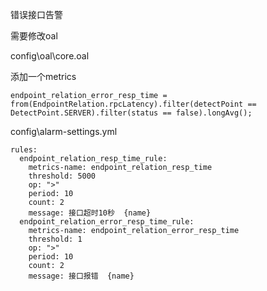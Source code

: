 错误接口告警

需要修改oal

config\oal\core.oal

添加一个metrics

```
endpoint_relation_error_resp_time = from(EndpointRelation.rpcLatency).filter(detectPoint == DetectPoint.SERVER).filter(status == false).longAvg();
```

config\alarm-settings.yml

```
rules:
  endpoint_relation_resp_time_rule:
    metrics-name: endpoint_relation_resp_time
    threshold: 5000
    op: ">"
    period: 10
    count: 2
    message: 接口超时10秒  {name}
  endpoint_relation_error_resp_time_rule:
    metrics-name: endpoint_relation_error_resp_time
    threshold: 1
    op: ">"
    period: 10
    count: 2
    message: 接口报错  {name}
```

